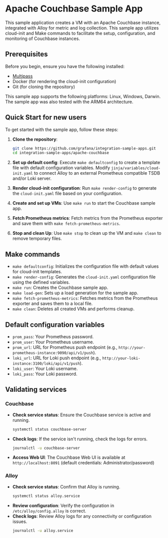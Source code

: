 # Apache Couchbase Sample App

This sample application creates a VM with an Apache Couchbase instance, integrated with Alloy for metric and log collection. This sample app utilizes cloud-init and Make commands to facilitate the setup, configuration, and monitoring of Couchbase instances.

## Prerequisites

Before you begin, ensure you have the following installed:

- [Multipass](https://multipass.run/)
- Docker (for rendering the cloud-init configuration)
- Git (for cloning the repository)

This sample app supports the following platforms: Linux, Windows, Darwin. The sample app was also tested with the ARM64 architecture.

## Quick Start for new users

To get started with the sample app, follow these steps:

1. **Clone the repository**: 
   ```sh
   git clone https://github.com/grafana/integration-sample-apps.git
   cd integration-sample-apps/apache-couchbase
   ```

2. **Set up default config**: 
   Execute `make defaultconfig` to create a template file with default configuration variables. Modify `jinja/variables/cloud-init.yaml` to connect Alloy to an external Prometheus compatible TSDB and/or Loki server.

3. **Render cloud-init configuration**: 
   Run `make render-config` to generate the `cloud-init.yaml` file based on your configuration.

4. **Create and set up VMs**: 
   Use `make run` to start the Couchbase sample app.

5. **Fetch Prometheus metrics**: 
   Fetch metrics from the Prometheus exporter and save them with `make fetch-prometheus-metrics`.

6. **Stop and clean Up**: 
   Use `make stop` to clean up the VM and `make clean` to remove temporary files.

## Make commands

- `make defaultconfig`: Initializes the configuration file with default values for cloud-init templates.
- `make render-config`: Generates the `cloud-init.yaml` configuration file using the defined variables.
- `make run`: Creates the Couchbase sample app.
- `make load-gen`: Sets up a load generation for the sample app.
- `make fetch-prometheus-metrics`: Fetches metrics from the Prometheus exporter and saves them to a local file.
- `make clean`: Deletes all created VMs and performs cleanup.

## Default configuration variables

- `prom_pass`: Your Prometheus password.
- `prom_user`: Your Prometheus username.
- `prom_url`: URL for Prometheus push endpoint (e.g., `http://your-prometheus-instance:9090/api/v1/push`).
- `loki_url`: URL for Loki push endpoint (e.g., `http://your-loki-instance:3100/loki/api/v1/push`).
- `loki_user`: Your Loki username.
- `loki_pass`: Your Loki password.

## Validating services

### Couchbase
- **Check service status**: Ensure the Couchbase service is active and running.
  ```bash
  systemctl status couchbase-server
  ```
- **Check logs**: If the service isn't running, check the logs for errors.
  ```bash
  journalctl -u couchbase-server
  ```
- **Access Web UI**: The Couchbase Web UI is available at `http://localhost:8091` (default credentials: Administrator/password)

### Alloy
- **Check service status**: Confirm that Alloy is running.
  ```bash
  systemctl status alloy.service
  ```
- **Review configuration**: Verify the configuration in `/etc/alloy/config.alloy` is correct.
- **Check logs**: Review Alloy logs for any connectivity or configuration issues.
  ```bash
  journalctl -u alloy.service
  ```

